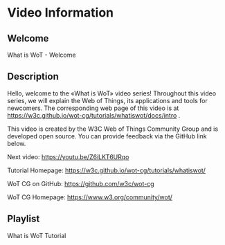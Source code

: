 # Video Information

## Welcome

What is WoT - Welcome

## Description

Hello, welcome to the «What is WoT» video series!
Throughout this video series, we will explain the Web of Things, its applications and tools for newcomers.
The corresponding web page of this video is at https://w3c.github.io/wot-cg/tutorials/whatiswot/docs/intro .

This video is created by the W3C Web of Things Community Group and is developed open source. You can provide feedback via the GitHub link below.

Next video: https://youtu.be/Z6iLKT6URqo

Tutorial Homepage: https://w3c.github.io/wot-cg/tutorials/whatiswot/

WoT CG on GitHub: https://github.com/w3c/wot-cg

WoT CG Homepage: https://www.w3.org/community/wot/

## Playlist

What is WoT Tutorial